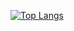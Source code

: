 [![Top Langs](https://github-readme-stats.vercel.app/api/top-langs/?username=Dong-ho23&layout=compact)](https://github.com/Dong-ho23/github-readme-stats)
